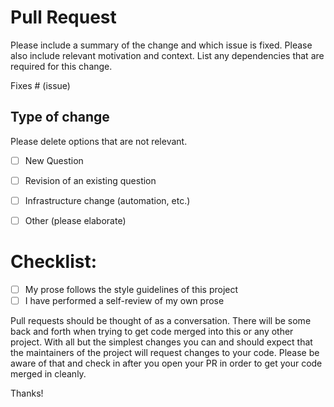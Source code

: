 # Pull Request

Please include a summary of the change and which issue is fixed. Please also include relevant motivation and context. List any dependencies that are required for this change.

Fixes # (issue)

## Type of change

Please delete options that are not relevant.

- [ ] New Question
- [ ] Revision of an existing question
- [ ] Infrastructure change (automation, etc.)
- [ ] Other (please elaborate) 


# Checklist:

- [ ] My prose follows the style guidelines of this project
- [ ] I have performed a self-review of my own prose

Pull requests should be thought of as a conversation. There will be some back and forth when trying to get code merged into this or any other project. With all but the simplest changes you can and should expect that the maintainers of the project will request changes to your code. Please be aware of that and check in after you open your PR in order to get your code merged in cleanly. 

Thanks!
